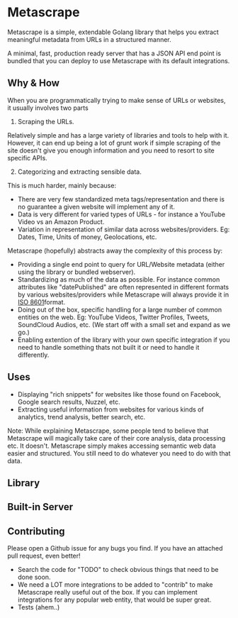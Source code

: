 Metascrape
==========

Metascrape is a simple, extendable Golang library that helps you extract meaningful metadata from URLs in a structured manner.

A minimal, fast, production ready server that has a JSON API end point is bundled that you can deploy to use Metascrape with its default integrations.

## Why & How

When you are programmatically trying to make sense of URLs or websites, it usually involves two parts

1. Scraping the URLs.

  Relatively simple and has a large variety of libraries and tools to help with it. However, it can end up being a lot of grunt work if simple scraping of the site doesn't give you enough information and you need to resort to site specific APIs.

2. Categorizing and extracting sensible data.
  
  This is much harder, mainly because:
  - There are very few standardized meta tags/representation and there is no guarantee a given website will implement any of it.
  - Data is very different for varied types of URLs - for instance a YouTube Video vs an Amazon Product.
  - Variation in representation of similar data across websites/providers. Eg: Dates, Time, Units of money, Geolocations, etc.

Metascrape (hopefully) abstracts away the complexity of this process by:
- Providing a single end point to query for URL/Website metadata (either using the library or bundled webserver).
- Standardizing as much of the data as possible. For instance common attributes like "datePublished" are often represented in different formats by various websites/providers while Metascrape will always provide it in [ISO 8601](http://en.wikipedia.org/wiki/ISO_8601)format.
- Doing out of the box, specific handling for a large number of common entities on the web. Eg: YouTube Videos, Twitter Profiles, Tweets, SoundCloud Audios, etc. (We start off with a small set and expand as we go.)
- Enabling extention of the library with your own specific integration if you need to handle something thats not built it or need to handle it differently.

## Uses
- Displaying "rich snippets" for websites like those found on Facebook, Google search results, Nuzzel, etc.
- Extracting useful information from websites for various kinds of analytics, trend analysis, better search, etc.

Note: While explaining Metascrape, some people tend to believe that Metascrape will magically take care of their core analysis, data processing etc. It doesn't. Metascrape simply makes accessing semantic web data easier and structured. You still need to do whatever you need to do with that data.

## Library


## Built-in Server


## Contributing
Please open a Github issue for any bugs you find. If you have an attached pull request, even better!

- Search the code for "TODO" to check obvious things that need to be done soon.
- We need a LOT more integrations to be added to "contrib" to make Metascrape really useful out of the box. If you can implement integrations for any popular web entity, that would be super great.
- Tests (ahem..)
